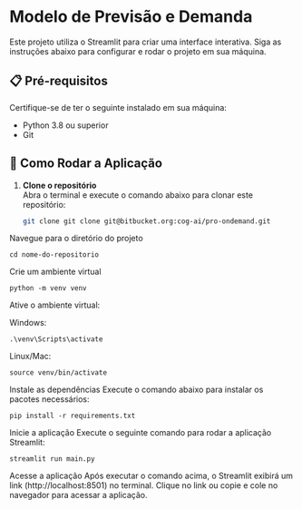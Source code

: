 # Modelo de Previsão e Demanda

Este projeto utiliza o Streamlit para criar uma interface interativa. Siga as instruções abaixo para configurar e rodar o projeto em sua máquina.

## 📋 Pré-requisitos

Certifique-se de ter o seguinte instalado em sua máquina:

- Python 3.8 ou superior
- Git

## 🚀 Como Rodar a Aplicação

1. **Clone o repositório**  
   Abra o terminal e execute o comando abaixo para clonar este repositório:
   ```bash
   git clone git clone git@bitbucket.org:cog-ai/pro-ondemand.git
Navegue para o diretório do projeto
   ```
cd nome-do-repositorio
   ```
Crie um ambiente virtual

```
python -m venv venv
```
Ative o ambiente virtual:

Windows:
```
.\venv\Scripts\activate
```
Linux/Mac:
```
source venv/bin/activate
```
Instale as dependências
Execute o comando abaixo para instalar os pacotes necessários:
```
pip install -r requirements.txt
```
Inicie a aplicação
Execute o seguinte comando para rodar a aplicação Streamlit:

```
streamlit run main.py
```
Acesse a aplicação
Após executar o comando acima, o Streamlit exibirá um link (http://localhost:8501) no terminal. Clique no link ou copie e cole no navegador para acessar a aplicação.
